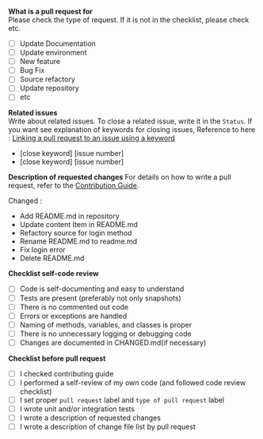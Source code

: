 **What is a pull request for**  
Please check the type of request. If it is not in the checklist, please check etc.
- [ ] Update Documentation
- [ ] Update environment
- [ ] New feature
- [ ] Bug Fix
- [ ] Source refactory
- [ ] Update repository
- [ ] etc

**Related issues**  
Write about related issues. To close a related issue, write it in the `Status`. If you want see explanation of keywords for closing issues, Reference to here : [Linking a pull request to an issue using a keyword](https://docs.github.com/en/issues/tracking-your-work-with-issues/creating-issues/linking-a-pull-request-to-an-issue#linking-a-pull-request-to-an-issue-using-a-keyword)

- [close keyword] [issue number]
- [close keyword] [issue number]

**Description of requested changes**
For details on how to write a pull request, refer to the [Contribution Guide](../CONTRIBUTING.md).

Changed :
   - Add README.md in repository
   - Update content Item in README.md
   - Refactory source for login method
   - Rename README.md to readme.md
   - Fix login error
   - Delete README.md

**Checklist self-code review**
- [ ] Code is self-documenting and easy to understand
- [ ] Tests are present (preferably not only snapshots)
- [ ] There is no commented out code
- [ ] Errors or exceptions are handled
- [ ] Naming of methods, variables, and classes is proper
- [ ] There is no unnecessary logging or debugging code
- [ ] Changes are documented in CHANGED.md(if necessary)
      
**Checklist before pull request**
- [ ] I checked contributing guide
- [ ] I performed a self-review of my own code (and followed code review checklist)
- [ ] I set proper `pull request` label and `type of pull request` label
- [ ] I wrote unit and/or integration tests
- [ ] I wrote a description of requested changes
- [ ] I wrote a description of change file list by pull request
